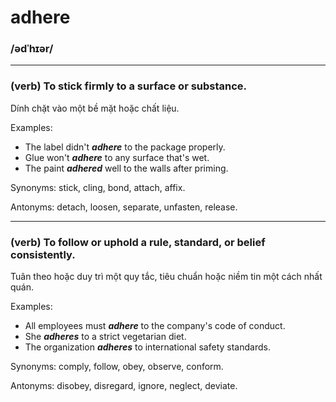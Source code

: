 # adhere

### /ədˈhɪər/

---

### (verb) To stick firmly to a surface or substance.

Dính chặt vào một bề mặt hoặc chất liệu.

Examples:
- The label didn't **_adhere_** to the package properly.
- Glue won't **_adhere_** to any surface that's wet.
- The paint **_adhered_** well to the walls after priming.

Synonyms: stick, cling, bond, attach, affix.

Antonyms: detach, loosen, separate, unfasten, release.

---

### (verb) To follow or uphold a rule, standard, or belief consistently.

Tuân theo hoặc duy trì một quy tắc, tiêu chuẩn hoặc niềm tin một cách nhất quán.

Examples:
- All employees must **_adhere_** to the company's code of conduct.
- She **_adheres_** to a strict vegetarian diet.
- The organization **_adheres_** to international safety standards.

Synonyms: comply, follow, obey, observe, conform.

Antonyms: disobey, disregard, ignore, neglect, deviate.